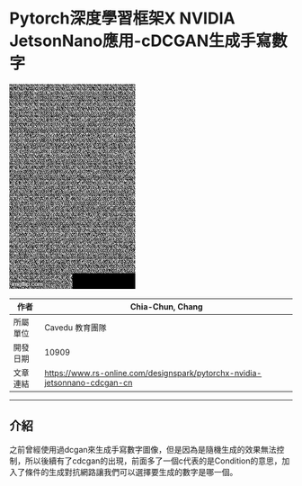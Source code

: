 # Pytorch深度學習框架X NVIDIA JetsonNano應用-cDCGAN生成手寫數字

![image](images/1090907_cDCGAN.gif)

| 作者 | Chia-Chun, Chang |
| ---- | ---|
| 所屬單位  | Cavedu 教育團隊 |
| 開發日期  | 10909 |
| 文章連結  | https://www.rs-online.com/designspark/pytorchx-nvidia-jetsonnano-cdcgan-cn |

___

## 介紹
之前曾經使用過dcgan來生成手寫數字圖像，但是因為是隨機生成的效果無法控制，所以後續有了cdcgan的出現，前面多了一個c代表的是Condition的意思，加入了條件的生成對抗網路讓我們可以選擇要生成的數字是哪一個。




